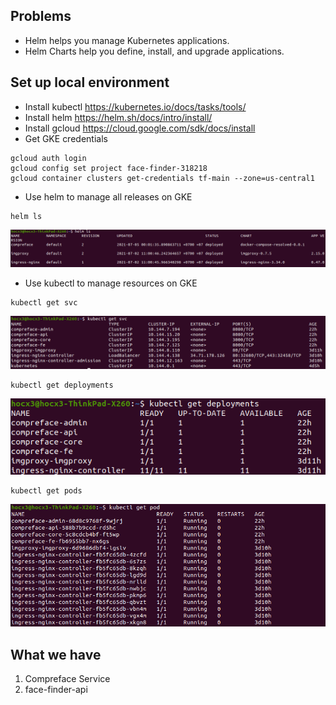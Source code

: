 ## Problems
- Helm helps you manage Kubernetes applications.
- Helm Charts help you define, install, and upgrade applications.
## Set up local environment
- Install kubectl https://kubernetes.io/docs/tasks/tools/
- Install helm https://helm.sh/docs/intro/install/
- Install gcloud https://cloud.google.com/sdk/docs/install
- Get GKE credentials 
```
gcloud auth login
gcloud config set project face-finder-318218
gcloud container clusters get-credentials tf-main --zone=us-central1
```

- Use helm to manage all releases on GKE
```
helm ls
```
![alt text](snapshots/releases.png)
- Use kubectl to manage resources on GKE
```
kubectl get svc
```
![alt text](snapshots/svc.png)
```
kubectl get deployments
```
![alt text](snapshots/deploys.png)
```
kubectl get pods
```
![alt text](snapshots/pods.png)

## What we have
1. Compreface Service
2. face-finder-api
